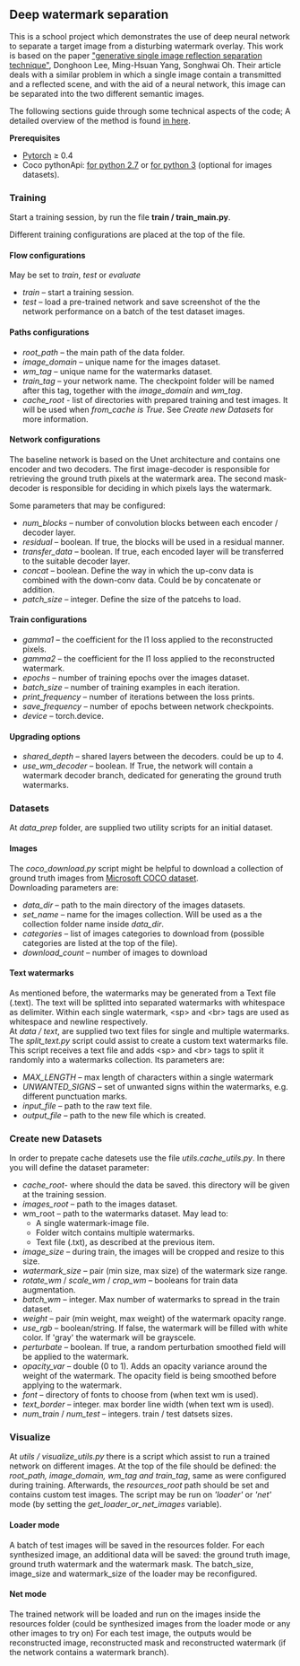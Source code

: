 ## Deep watermark separation
<!-- <p align="center" style= "cursor: text;">
<a href="###" style= "cursor: text;"><img style= "cursor: text;" src="http://www.pxcm.org/watermarks/teaser2.gif"></a>
</p> -->
This is a school project which demonstrates the use of deep neural network to separate a target image from a disturbing watermark overlay.
This work is based on the paper <a href="https://arxiv.org/abs/1801.04102" target="_blank">"generative single image reflection separation technique"</a>, Donghoon Lee, Ming-Hsuan Yang, Songhwai Oh. Their article deals with a similar problem in which a single image contain a transmitted and a reflected scene, and with the aid of a neural network, this image can be separated into the two different semantic images.

The following sections guide through some technical aspects of the code; A detailed overview of the method is found <a href="http://www.pxcm.org/watermarks/watermark_removal.pdf" target="_blank">in here</a>.

**Prerequisites**
* <a href="https://pytorch.org/" target="_blank">Pytorch</a> ≥ 0.4
* Coco pythonApi: <a href="https://github.com/cocodataset/cocoapi" target="_blank">for python 2.7</a> or <a href="https://github.com/philferriere/cocoapi" target="_blank">for python 3</a> (optional for images datasets).

### Training
Start a training session, by run the file **train / train_main.py**.<br>
<!-- <p align="center" style= "cursor: text;">
<a href="###" style= "cursor: text;"><img style= "cursor: text;" src="http://www.pxcm.org/watermarks/fig_b_baseline.png"></a>
</p> -->
Different training configurations are placed at the top of the file.

#### Flow configurations
May be set to *train*, *test* or *evaluate*
* *train* – start a training session.
* *test* – load a pre-trained network and save screenshot of the the network performance on a batch of the test dataset images.

[//]: # (*evaluate* – load a pre-trained network and print its PSNR and DSSIM scores on test / train datasets.)


#### Paths configurations
* *root_path* – the main path of the data folder.
* *image_domain* – unique name for the images dataset. 
* *wm_tag* – unique name for the watermarks dataset. 
* *train_tag* – your network name. The checkpoint folder will be named after this tag, together with the _image_domain_ and _wm_tag_.
* *cache_root* - list of directories with prepared training and test images. It will be used when _from_cache is True_.
   See _Create new Datasets_ for more information. 

 
#### Network configurations
The baseline network is based on the Unet architecture and contains one encoder and two decoders.
The first image-decoder is responsible for retrieving the ground truth pixels at the watermark area. The second mask-decoder is responsible for deciding in which pixels lays the watermark.<br>

Some parameters that may be configured:
* _num_blocks_ – number of convolution blocks between each encoder / decoder layer.
* _residual_ – boolean. If true, the blocks will be used in a residual manner.
* _transfer_data_ – boolean. If true, each encoded layer will be transferred to the 	suitable decoder layer.
* _concat_ – boolean. Define the way in which the up-conv data is combined with the down-conv data. Could be by concatenate or addition. 
* _patch_size_ – integer. Define the size of the patcehs to load.

<!-- <p align="center" style= "cursor: text;">
<a href="###" style= "cursor: text;"><img style= "cursor: text;" src="http://www.pxcm.org/watermarks/fig_a_unet.png"></a>
</p>-->

#### Train configurations
* _gamma1_ – the coefficient for the l1 loss applied to the reconstructed pixels. 
* _gamma2_ – the coefficient for the l1 loss applied to the reconstructed watermark.
* _epochs_ – number of training epochs over the images dataset.
* _batch_size_ – number of training examples in each iteration.
* _print_frequency_ – number of iterations between the loss prints.
* _save_frequency_ – number of epochs between network checkpoints.
* _device_ – torch.device.

#### Upgrading options
* _shared_depth_ – shared layers between the decoders. could be up to 4.
* _use_wm_decoder_ – boolean. If True, the network will contain a watermark decoder branch, dedicated for generating the ground truth watermarks.  

<!-- <p align="center" style= "cursor: text;">
<a href="###" style= "cursor: text;"><img style= "cursor: text;" src="http://www.pxcm.org/watermarks/fig_c_baseline_upgrades.png"></a>
</p>-->

### Datasets
At _data_prep_ folder, are supplied two utility scripts for an initial dataset.
#### Images
The _coco_download.py_ script might be helpful to download a collection of ground truth images from <a href="http://cocodataset.org/#home" target="_blank">Microsoft COCO dataset</a>.<br>
Downloading parameters are:
* _data_dir_ – path to the main directory of the images datasets.
* _set_name_ – name for the images collection. Will be used as a the collection folder name inside _data_dir_.
* _categories_ – list of images categories to download from (possible categories are listed at the top of the file). 
* _download_count_ – number of images to download 

#### Text watermarks
As mentioned before, the watermarks may be generated from a Text file (.text).
The text will be splitted into separated watermarks with whitespace as delimiter.
Within each single watermark, \<sp> and \<br> tags are used as whitespace and newline respectively.<br>
At _data / text_, are supplied two text files for single and multiple watermarks.
The _split_text.py_ script could assist to create a custom text watermarks file.
This script receives a text file and adds \<sp> and \<br> tags to split it randomly into a watermarks collection.
Its parameters are:
* _MAX_LENGTH_ – max length of characters within a single watermark
* _UNWANTED_SIGNS_ – set of unwanted signs within the watermarks, e.g. different punctuation marks.
* _input_file_ – path to the raw text file.
* _output_file_ – path to the new file which is created.

<!-- <p align="center" style= "cursor: text;">
<a href="###" style= "cursor: text;"><img style= "cursor: text;" src="http://www.pxcm.org/watermarks/words_animals.gif"></a>
</p> -->

### Create new Datasets
In order to prepate cache datesets use the file _utils.cache_utils.py_. In there you will define the dataset parameter:

* _cache_root_- where should the data be saved. this directory will be given at the training session.
* _images_root_ – path to the images dataset.
* wm_root – path to the watermarks dataset. May lead to: <br>
  - A single watermark-image file.
  - Folder witch contains multiple watermarks.
  - Text file (.txt), as described at the previous item.
* _image_size_ – during train, the images will be cropped and resize to this size.
* _watermark_size_ – pair (min size, max size) of the watermark size range.
* _rotate_wm_ / _scale_wm_ / _crop_wm_ – booleans for train data augmentation.
* _batch_wm_ – integer. Max number of watermarks to spread in the train dataset. 
* _weight_ – pair (min weight, max weight) of the watermark opacity range.
* _use_rgb_ – boolean/string. If false, the watermark will be filled with white color. If 'gray' the watermark will be grayscele. 
* _perturbate_ – boolean. If true, a random perturbation smoothed field will be applied to the watermark.
* _opacity_var_ – double (0 to 1). Adds an opacity variance around the weight of the watermark. The opacity field is being smoothed before applying to the watermark.
* _font_ – directory of fonts to choose from (when text wm is used).
* _text_border_ – integer. max border line width (when text wm is used).
* _num_train_ / _num_test_ – integers. train / test datsets sizes. 

### Visualize
At _utils / visualize_utils.py_ there is a script which assist to run a trained network on different images.
At the top of the file should be defined: the _root_path, image_domain, wm_tag and train_tag_, same as were configured during training.
Afterwards, the _resources_root_ path should be set and contains custom test images.
The script may be run on _'loader'_ or _'net'_ mode (by setting the _get_loader_or_net_images_ variable).

#### Loader mode
A batch of test images will be saved in the resources folder.
For each synthesized image, an additional data will be saved: the ground truth image, ground truth watermark and the watermark mask.
The batch_size, image_size and watermark_size of the loader may be reconfigured.

#### Net mode
The trained network will be loaded and run on the images inside the resources folder (could be synthesized images from the loader mode or any other images to try on)
For each test image, the outputs would be reconstructed image, reconstructed mask and reconstructed watermark (if the network contains a watermark branch).

<!-- <p align="center" style= "cursor: text;">
<a href="###" style= "cursor: text;"><img style= "cursor: text;" src="http://www.pxcm.org/watermarks/sports_emojis.gif"></a>
</p> -->
